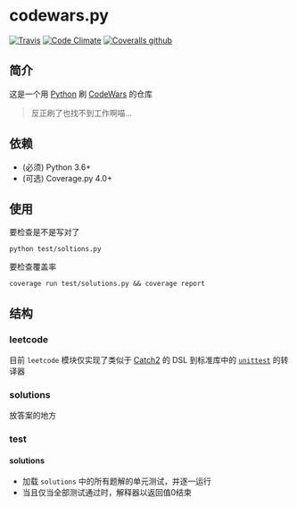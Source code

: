 # codewars.py

[![Travis](https://img.shields.io/travis/oopsno/leetcode.py.svg?style=flat-square)]()
[![Code Climate](https://img.shields.io/codeclimate/maintainability/oopsno/leetcode.py.svg?style=flat-square)]()
[![Coveralls github](https://img.shields.io/coveralls/oopsno/leetcode.py/master.svg?style=flat-square)]()

## 简介

这是一个用 [Python][Python] 刷 [CodeWars][LeetCode] 的仓库

> 反正刷了也找不到工作啊喵...

## 依赖

+ (必须) Python 3.6+
+ (可选) Coverage.py 4.0+

## 使用

要检查是不是写对了

```shell
python test/soltions.py
```

要检查覆盖率

```shell
coverage run test/solutions.py && coverage report
```

## 结构

### leetcode

目前 `leetcode` 模块仅实现了类似于 [Catch2][Catch2] 的 DSL 到标准库中的 [`unittest`][PyUT] 的转译器

### solutions

放答案的地方

### test
#### solutions

- 加载 `solutions` 中的所有题解的单元测试，并逐一运行
- 当且仅当全部测试通过时，解释器以返回值0结束

[LeetCode]: https://www.leetcode.com
[Python]: https://www.python.org
[Catch2]: https://github.com/catchorg/Catch2 
[CWTF]: https://github.com/Codewars/codewars.com/wiki/Codewars-Python-Test-Framework
[PyUT]: https://docs.python.org/3/library/unittest.html

